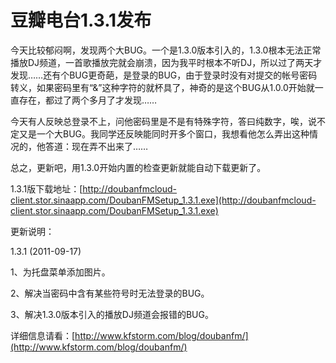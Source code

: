 # 豆瓣电台1.3.1发布

今天比较郁闷啊，发现两个大BUG。一个是1.3.0版本引入的，1.3.0根本无法正常播放DJ频道，一首歌播放完就会崩溃，因为我平时根本不听DJ，所以过了两天才发现……还有个BUG更奇葩，是登录的BUG，由于登录时没有对提交的帐号密码转义，如果密码里有“&amp;”这种字符的就杯具了，神奇的是这个BUG从1.0.0开始就一直存在，都过了两个多月了才发现……

今天有人反映总登录不上，问他密码里是不是有特殊字符，答曰纯数字，唉，说不定又是一个大BUG。我同学还反映能同时开多个窗口，我想看他怎么弄出这种情况的，他答道：现在弄不出来了……

总之，更新吧，用1.3.0开始内置的检查更新就能自动下载更新了。

1.3.1版下载地址：[http://doubanfmcloud-client.stor.sinaapp.com/DoubanFMSetup_1.3.1.exe](http://doubanfmcloud-client.stor.sinaapp.com/DoubanFMSetup_1.3.1.exe)

更新说明：

1.3.1 (2011-09-17)

1、为托盘菜单添加图片。

2、解决当密码中含有某些符号时无法登录的BUG。

3、解决1.3.0版本引入的播放DJ频道会报错的BUG。

详细信息请看：[http://www.kfstorm.com/blog/doubanfm/](http://www.kfstorm.com/blog/doubanfm/)
